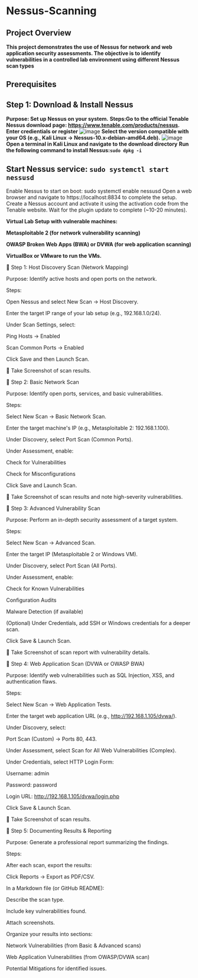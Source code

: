 # Nessus-Scanning

## Project Overview

 **This project demonstrates the use of Nessus for network and web application security assessments. The objective is to identify vulnerabilities in a controlled lab environment using different Nessus scan types** 

## Prerequisites
## Step 1: Download & Install Nessus
**Purpose: Set up Nessus on your system.**
**Steps:Go to the official Tenable Nessus download page: https://www.tenable.com/products/nessus.**
 **Enter credientials or register** 
![image](https://github.com/user-attachments/assets/3e3be7a9-e434-474c-b4c1-c09cf17d2b82)
**Select the version compatible with your OS (e.g., Kali Linux → Nessus-10.x-debian-amd64.deb).**
![image](https://github.com/user-attachments/assets/47d94dde-4fde-481d-a5b1-048a50072eca)
**Open a terminal in Kali Linux and navigate to the download directory**
**Run the following command to install Nessus:```sudo dpkg -i ```**

## Start Nessus service: ```sudo systemctl start nessusd```

Enable Nessus to start on boot:
sudo systemctl enable nessusd
Open a web browser and navigate to https://localhost:8834 to complete the setup.
Create a Nessus account and activate it using the activation code from the Tenable website.
Wait for the plugin update to complete (~10-20 minutes).


 **Virtual Lab Setup with vulnerable machines:**

 **Metasploitable 2 (for network vulnerability scanning)**

 **OWASP Broken Web Apps (BWA) or DVWA (for web application scanning)**

 **VirtualBox or VMware to run the VMs.**

📖 Step 1: Host Discovery Scan (Network Mapping)

Purpose: Identify active hosts and open ports on the network.

Steps:

Open Nessus and select New Scan → Host Discovery.

Enter the target IP range of your lab setup (e.g., 192.168.1.0/24).

Under Scan Settings, select:

Ping Hosts → Enabled

Scan Common Ports → Enabled

Click Save and then Launch Scan.

📸 Take Screenshot of scan results.

📖 Step 2: Basic Network Scan

Purpose: Identify open ports, services, and basic vulnerabilities.

Steps:

Select New Scan → Basic Network Scan.

Enter the target machine's IP (e.g., Metasploitable 2: 192.168.1.100).

Under Discovery, select Port Scan (Common Ports).

Under Assessment, enable:

Check for Vulnerabilities

Check for Misconfigurations

Click Save and Launch Scan.

📸 Take Screenshot of scan results and note high-severity vulnerabilities.

📖 Step 3: Advanced Vulnerability Scan

Purpose: Perform an in-depth security assessment of a target system.

Steps:

Select New Scan → Advanced Scan.

Enter the target IP (Metasploitable 2 or Windows VM).

Under Discovery, select Port Scan (All Ports).

Under Assessment, enable:

Check for Known Vulnerabilities

Configuration Audits

Malware Detection (if available)

(Optional) Under Credentials, add SSH or Windows credentials for a deeper scan.

Click Save & Launch Scan.

📸 Take Screenshot of scan report with vulnerability details.

📖 Step 4: Web Application Scan (DVWA or OWASP BWA)

Purpose: Identify web vulnerabilities such as SQL Injection, XSS, and authentication flaws.

Steps:

Select New Scan → Web Application Tests.

Enter the target web application URL (e.g., http://192.168.1.105/dvwa/).

Under Discovery, select:

Port Scan (Custom) → Ports 80, 443.

Under Assessment, select Scan for All Web Vulnerabilities (Complex).

Under Credentials, select HTTP Login Form:

Username: admin

Password: password

Login URL: http://192.168.1.105/dvwa/login.php

Click Save & Launch Scan.

📸 Take Screenshot of scan results.

📖 Step 5: Documenting Results & Reporting

Purpose: Generate a professional report summarizing the findings.

Steps:

After each scan, export the results:

Click Reports → Export as PDF/CSV.

In a Markdown file (or GitHub README):

Describe the scan type.

Include key vulnerabilities found.

Attach screenshots.

Organize your results into sections:

Network Vulnerabilities (from Basic & Advanced scans)

Web Application Vulnerabilities (from OWASP/DVWA scan)

Potential Mitigations for identified issues.





